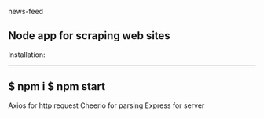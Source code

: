 news-feed

## Node app for scraping web sites ##

Installation:

------------
$ npm i
$ npm start
------------


Axios for http request
Cheerio for parsing
Express for server